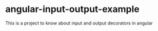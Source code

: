 # angular-input-output-example
This is a project to know  about input and output decorators in angular

